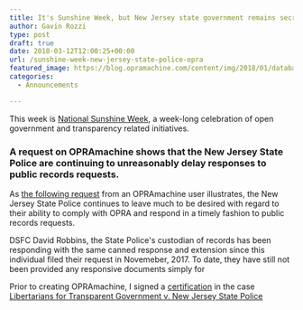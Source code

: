```yaml
---
title: It's Sunshine Week, but New Jersey state government remains secretive
author: Gavin Rozzi
type: post
draft: true
date: 2018-03-12T12:00:25+00:00
url: /sunshine-week-new-jersey-state-police-opra
featured_image: https://blog.opramachine.com/content/img/2018/01/databasecover.jpeg
categories:
  - Announcements

---
```

This week is [National Sunshine Week](http://sunshineweek.org), a week-long celebration of open government and transparency related initiatives.

### A request on OPRAmachine shows that the New Jersey State Police are continuing to unreasonably delay responses to public records requests.

As [the following request](https://opramachine.com/request/opra_requests_86#incoming-2225) from an OPRAmachine user illustrates, the New Jersey State Police continues to leave much to be desired with regard to their ability to comply with OPRA and respond in a timely fashion to public records requests.

DSFC David Robbins, the State Police's custodian of records has been responding with the same canned response and extension since this individual filed their request in Novemeber, 2017. To date, they have still not been provided any responsive documents simply for

Prior to creating OPRAmachine, I signed a [certification](https://www.gavinrozzi.com/files/Cert%20of%20Gavin%20Rozzi%20for%20Libertarians-SP2.pdf) in the case [Libertarians for Transparent Government v. New Jersey State Police](https://www.gavinrozzi.com/project/njsplawsuit/)
